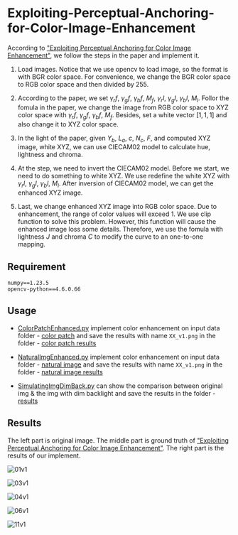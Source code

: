 # Exploiting-Perceptual-Anchoring-for-Color-Image-Enhancement

According to ["Exploiting Perceptual Anchoring for Color Image Enhancement"](https://ieeexplore.ieee.org/document/7337421), we follow the steps in the paper and implement it.

1. Load images. Notice that we use opencv to load image, so the format is with BGR color space. For convenience, we change the BGR color space to RGB color space and then divided by 255.

2. According to the paper, we set $\gamma_rf$, $\gamma_gf$, $\gamma_bf$, $M_f$, $\gamma_rl$, $\gamma_gl$, $\gamma_bl$, $M_l$. Follor the fomula in the paper, we change the image from RGB color space to XYZ color space with $\gamma_rf$, $\gamma_gf$, $\gamma_bf$, $M_f$. Besides, set a white vector $[1, 1, 1]$ and also change it to XYZ color space.

3. In the light of the paper, given $Y_b$, $L_a$, $c$, $N_c$, $F$, and computed XYZ image, white XYZ, we can use CIECAM02 model to calculate hue, lightness and chroma.

4. At the step, we need to invert the CIECAM02 model. Before we start, we need to do something to white XYZ. We use redefine the white XYZ with $\gamma_rl$, $\gamma_gl$, $\gamma_bl$, $M_l$. After inversion of CIECAM02 model, we can get the enhanced XYZ image.

5. Last, we change enhanced XYZ image into RGB color space. Due to enhancement, the range of color values will exceed 1. We use clip function to solve this problem. However, this function will cause the enhanced image loss some details. Therefore, we use the fomula with lightness $J$ and chroma $C$ to modify the curve to an one-to-one mapping.

## Requirement

```
numpy==1.23.5
opencv-python==4.6.0.66
```

## Usage

* [ColorPatchEnhanced.py](https://github.com/patrick0314/DIP-Final-Project/blob/main/1%20Exploiting%20Perceptual%20Anchoring%20for%20Color%20Image%20Enhancement/ColorPatchEnhanced.py) implement color enhancement on input data folder - [color patch](https://github.com/patrick0314/DIP-Final-Project/tree/main/1%20Exploiting%20Perceptual%20Anchoring%20for%20Color%20Image%20Enhancement/images/color%20patch) and save the results with name `XX_v1.png` in the folder - [color patch results](https://github.com/patrick0314/DIP-Final-Project/tree/main/1%20Exploiting%20Perceptual%20Anchoring%20for%20Color%20Image%20Enhancement/images/color%20patch%20results)

* [NaturalImgEnhanced.py](https://github.com/patrick0314/DIP-Final-Project/blob/main/1%20Exploiting%20Perceptual%20Anchoring%20for%20Color%20Image%20Enhancement/NaturalImgEnhanced.py) implement color enhancement on input data folder - [natural image](https://github.com/patrick0314/DIP-Final-Project/tree/main/1%20Exploiting%20Perceptual%20Anchoring%20for%20Color%20Image%20Enhancement/images/natural%20image) and save the results with name `XX_v1.png` in the folder - [natural image results](https://github.com/patrick0314/DIP-Final-Project/tree/main/1%20Exploiting%20Perceptual%20Anchoring%20for%20Color%20Image%20Enhancement/images/natural%20image%20results)

* [SimulatingImgDimBack.py](https://github.com/patrick0314/DIP-Final-Project/blob/main/1%20Exploiting%20Perceptual%20Anchoring%20for%20Color%20Image%20Enhancement/SimulatingImgDimBack.py) can show the comparison between original img & the img with dim backlight and save the results in the folder - [results](https://github.com/patrick0314/DIP-Final-Project/tree/main/1%20Exploiting%20Perceptual%20Anchoring%20for%20Color%20Image%20Enhancement/images/results)

## Results

The left part is original image. The middle part is ground truth of ["Exploiting Perceptual Anchoring for Color Image Enhancement"](https://ieeexplore.ieee.org/document/7337421). The right part is the results of our implement.

![01v1](https://user-images.githubusercontent.com/47914151/208274723-4cf9fbf9-ac95-46bb-b416-84efeb9691bc.png)

![03v1](https://user-images.githubusercontent.com/47914151/208274743-fafc55f0-b418-424f-9cc2-6a20bcf42dcb.png)

![04v1](https://user-images.githubusercontent.com/47914151/208274753-695275ee-7751-4e67-ae5d-0be9f4c72654.png)

![06v1](https://user-images.githubusercontent.com/47914151/208274766-3dc59f60-4d25-4612-8721-67eecc32a6ca.png)

![11v1](https://user-images.githubusercontent.com/47914151/208274814-364fb970-f224-4ba3-9a31-c1ab28ebb4f5.png)
